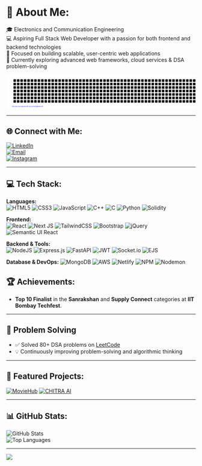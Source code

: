 # 💫 About Me:
🎓 Electronics and Communication Engineering  
💻 Aspiring Full Stack Web Developer with a passion for both frontend and backend technologies  
🚀 Focused on building scalable, user-centric web applications  
🌱 Currently exploring advanced web frameworks, cloud services & DSA problem-solving

![gitartwork](gitartwork.svg)

---

## 🌐 Connect with Me:
[![LinkedIn](https://img.shields.io/badge/LinkedIn-%230077B5.svg?logo=linkedin&logoColor=white)](https://linkedin.com/in/sarthakbose-professional/)  
[![Email](https://img.shields.io/badge/Email-D14836?logo=gmail&logoColor=white)](mailto:sarthakofficial2005@gmail.com)  
[![Instagram](https://img.shields.io/badge/Instagram-%23E4405F.svg?logo=Instagram&logoColor=white)](https://instagram.com/thesound.company)

---

## 💻 Tech Stack:
**Languages:**  
![HTML5](https://img.shields.io/badge/html5-%23E34F26.svg?style=for-the-badge&logo=html5&logoColor=white) 
![CSS3](https://img.shields.io/badge/css3-%231572B6.svg?style=for-the-badge&logo=css3&logoColor=white) 
![JavaScript](https://img.shields.io/badge/javascript-%23323330.svg?style=for-the-badge&logo=javascript&logoColor=%23F7DF1E) 
![C++](https://img.shields.io/badge/c++-%2300599C.svg?style=for-the-badge&logo=c%2B%2B&logoColor=white) 
![C](https://img.shields.io/badge/c-%2300599C.svg?style=for-the-badge&logo=c&logoColor=white) 
![Python](https://img.shields.io/badge/python-3670A0?style=for-the-badge&logo=python&logoColor=ffdd54) 
![Solidity](https://img.shields.io/badge/Solidity-%23363636.svg?style=for-the-badge&logo=solidity&logoColor=white)  

**Frontend:**  
![React](https://img.shields.io/badge/react-%2320232a.svg?style=for-the-badge&logo=react&logoColor=%2361DAFB) 
![Next JS](https://img.shields.io/badge/Next-black?style=for-the-badge&logo=next.js&logoColor=white) 
![TailwindCSS](https://img.shields.io/badge/tailwindcss-%2338B2AC.svg?style=for-the-badge&logo=tailwind-css&logoColor=white) 
![Bootstrap](https://img.shields.io/badge/bootstrap-%238511FA.svg?style=for-the-badge&logo=bootstrap&logoColor=white) 
![jQuery](https://img.shields.io/badge/jquery-%230769AD.svg?style=for-the-badge&logo=jquery&logoColor=white) 
![Semantic UI React](https://img.shields.io/badge/Semantic%20UI%20React-%2335BDB2.svg?style=for-the-badge&logo=SemanticUIReact&logoColor=white)

**Backend & Tools:**  
![NodeJS](https://img.shields.io/badge/node.js-6DA55F?style=for-the-badge&logo=node.js&logoColor=white) 
![Express.js](https://img.shields.io/badge/express.js-%23404d59.svg?style=for-the-badge&logo=express&logoColor=%2361DAFB) 
![FastAPI](https://img.shields.io/badge/FastAPI-005571?style=for-the-badge&logo=fastapi) 
![JWT](https://img.shields.io/badge/JWT-black?style=for-the-badge&logo=JSON%20web%20tokens) 
![Socket.io](https://img.shields.io/badge/Socket.io-black?style=for-the-badge&logo=socket.io&badgeColor=010101) 
![EJS](https://img.shields.io/badge/ejs-%23B4CA65.svg?style=for-the-badge&logo=ejs&logoColor=black)

**Database & DevOps:**
![MongoDB](https://img.shields.io/badge/MongoDB-%234ea94b.svg?style=for-the-badge&logo=mongodb&logoColor=white) ![AWS](https://img.shields.io/badge/AWS-%23FF9900.svg?style=for-the-badge&logo=amazon-aws&logoColor=white) ![Netlify](https://img.shields.io/badge/netlify-%23000000.svg?style=for-the-badge&logo=netlify&logoColor=#00C7B7) ![NPM](https://img.shields.io/badge/NPM-%23CB3837.svg?style=for-the-badge&logo=npm&logoColor=white) ![Nodemon](https://img.shields.io/badge/NODEMON-%23323330.svg?style=for-the-badge&logo=nodemon&logoColor=%BBDEAD)


## 🏆 Achievements:
- **Top 10 Finalist** in the **Sanrakshan** and **Supply Connect** categories at **IIT Bombay Techfest**.

---

## 🧠 Problem Solving
- ✅ Solved 80+ DSA problems on [LeetCode](https://leetcode.com/u/12sci1025sarthakbose/)
- 💡 Continuously improving problem-solving and algorithmic thinking

---

## 🚀 Featured Projects:
[![MovieHub](https://github-readme-stats.vercel.app/api/pin/?username=Cyber-Bose&repo=MovieHub&theme=dark)](https://github.com/Cyber-Bose/MovieHub)
[![CHITRA AI](https://github-readme-stats.vercel.app/api/pin/?username=Cyber-Bose&repo=CHITRA-AI&theme=dark)](https://github.com/Cyber-Bose/CHITRA-AI)


---

## 📊 GitHub Stats:
![GitHub Stats](https://github-readme-stats.vercel.app/api?username=Cyber-Bose&theme=dark&hide_border=false&include_all_commits=true&count_private=true)  
![Top Languages](https://github-readme-stats.vercel.app/api/top-langs/?username=Cyber-Bose&theme=dark&hide_border=false&layout=compact)

---

[![](https://visitcount.itsvg.in/api?id=Cyber-Bose&icon=0&color=0)](https://visitcount.itsvg.in)

<!-- Made with ❤️ using GPRM ( https://gprm.itsvg.in ) -->
